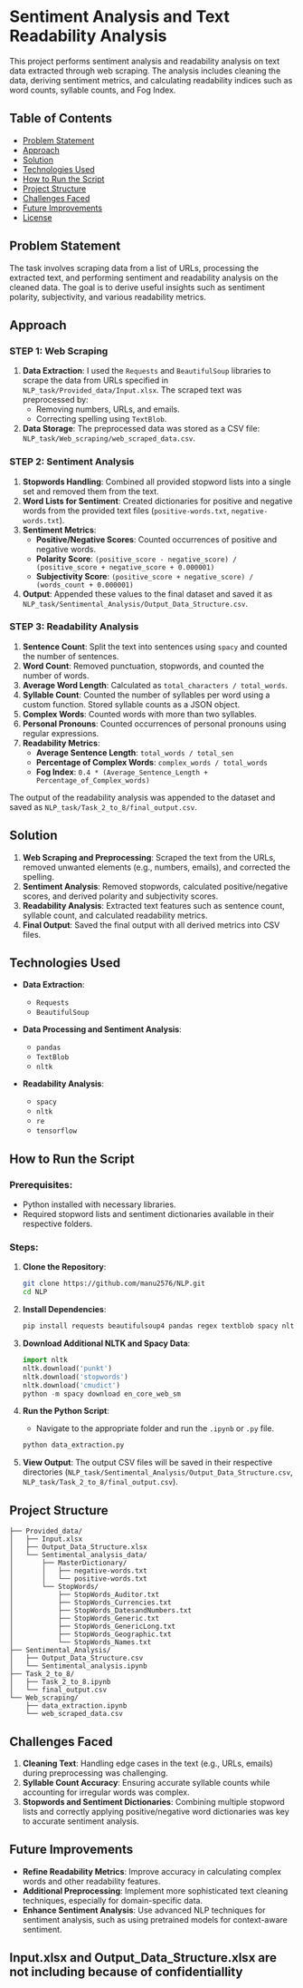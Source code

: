 # Sentiment Analysis and Text Readability Analysis

This project performs sentiment analysis and readability analysis on text data extracted through web scraping. The analysis includes cleaning the data, deriving sentiment metrics, and calculating readability indices such as word counts, syllable counts, and Fog Index.

## Table of Contents
- [Problem Statement](#problem-statement)
- [Approach](#approach)
- [Solution](#solution)
- [Technologies Used](#technologies-used)
- [How to Run the Script](#how-to-run-the-script)
- [Project Structure](#project-structure)
- [Challenges Faced](#challenges-faced)
- [Future Improvements](#future-improvements)
- [License](#license)

## Problem Statement

The task involves scraping data from a list of URLs, processing the extracted text, and performing sentiment and readability analysis on the cleaned data. The goal is to derive useful insights such as sentiment polarity, subjectivity, and various readability metrics.

## Approach

### STEP 1: **Web Scraping**
1. **Data Extraction**: I used the `Requests` and `BeautifulSoup` libraries to scrape the data from URLs specified in `NLP_task/Provided_data/Input.xlsx`. The scraped text was preprocessed by:
   - Removing numbers, URLs, and emails.
   - Correcting spelling using `TextBlob`.
2. **Data Storage**: The preprocessed data was stored as a CSV file: `NLP_task/Web_scraping/web_scraped_data.csv`.

### STEP 2: **Sentiment Analysis**
1. **Stopwords Handling**: Combined all provided stopword lists into a single set and removed them from the text.
2. **Word Lists for Sentiment**: Created dictionaries for positive and negative words from the provided text files (`positive-words.txt`, `negative-words.txt`).
3. **Sentiment Metrics**:
   - **Positive/Negative Scores**: Counted occurrences of positive and negative words.
   - **Polarity Score**: `(positive_score - negative_score) / (positive_score + negative_score + 0.000001)`
   - **Subjectivity Score**: `(positive_score + negative_score) / (words_count + 0.000001)`
4. **Output**: Appended these values to the final dataset and saved it as `NLP_task/Sentimental_Analysis/Output_Data_Structure.csv`.

### STEP 3: **Readability Analysis**
1. **Sentence Count**: Split the text into sentences using `spacy` and counted the number of sentences.
2. **Word Count**: Removed punctuation, stopwords, and counted the number of words.
3. **Average Word Length**: Calculated as `total_characters / total_words`.
4. **Syllable Count**: Counted the number of syllables per word using a custom function. Stored syllable counts as a JSON object.
5. **Complex Words**: Counted words with more than two syllables.
6. **Personal Pronouns**: Counted occurrences of personal pronouns using regular expressions.
7. **Readability Metrics**:
   - **Average Sentence Length**: `total_words / total_sen`
   - **Percentage of Complex Words**: `complex_words / total_words`
   - **Fog Index**: `0.4 * (Average_Sentence_Length + Percentage_of_Complex_words)`

The output of the readability analysis was appended to the dataset and saved as `NLP_task/Task_2_to_8/final_output.csv`.

## Solution

1. **Web Scraping and Preprocessing**: Scraped the text from the URLs, removed unwanted elements (e.g., numbers, emails), and corrected the spelling.
2. **Sentiment Analysis**: Removed stopwords, calculated positive/negative scores, and derived polarity and subjectivity scores.
3. **Readability Analysis**: Extracted text features such as sentence count, syllable count, and calculated readability metrics.
4. **Final Output**: Saved the final output with all derived metrics into CSV files.

## Technologies Used

- **Data Extraction**:
  - `Requests`
  - `BeautifulSoup`
  
- **Data Processing and Sentiment Analysis**:
  - `pandas`
  - `TextBlob`
  - `nltk`
  
- **Readability Analysis**:
  - `spacy`
  - `nltk`
  - `re`
  - `tensorflow`
  
## How to Run the Script

### Prerequisites:
- Python installed with necessary libraries.
- Required stopword lists and sentiment dictionaries available in their respective folders.

### Steps:
1. **Clone the Repository**:
   ```bash
   git clone https://github.com/manu2576/NLP.git
   cd NLP
   ```

2. **Install Dependencies**:
   ```bash
   pip install requests beautifulsoup4 pandas regex textblob spacy nltk tensorflow chardet
   ```
   
3. **Download Additional NLTK and Spacy Data**:
   ```python
   import nltk
   nltk.download('punkt')
   nltk.download('stopwords')
   nltk.download('cmudict')
   python -m spacy download en_core_web_sm
   ```

4. **Run the Python Script**:
   - Navigate to the appropriate folder and run the `.ipynb` or `.py` file.
   ```bash
   python data_extraction.py
   ```

5. **View Output**: The output CSV files will be saved in their respective directories (`NLP_task/Sentimental_Analysis/Output_Data_Structure.csv`, `NLP_task/Task_2_to_8/final_output.csv`).

## Project Structure

```
├── Provided_data/
│   ├── Input.xlsx
│   ├── Output_Data_Structure.xlsx
│   └── Sentimental_analysis_data/
│       ├── MasterDictionary/
│       │   ├── negative-words.txt
│       │   └── positive-words.txt
│       └── StopWords/
│           ├── StopWords_Auditor.txt
│           ├── StopWords_Currencies.txt
│           ├── StopWords_DatesandNumbers.txt
│           ├── StopWords_Generic.txt
│           ├── StopWords_GenericLong.txt
│           ├── StopWords_Geographic.txt
│           └── StopWords_Names.txt
├── Sentimental_Analysis/
│   ├── Output_Data_Structure.csv
│   └── Sentimental_analysis.ipynb
├── Task_2_to_8/
│   ├── Task_2_to_8.ipynb
│   └── final_output.csv
└── Web_scraping/
    ├── data_extraction.ipynb
    └── web_scraped_data.csv
```

## Challenges Faced

1. **Cleaning Text**: Handling edge cases in the text (e.g., URLs, emails) during preprocessing was challenging.
2. **Syllable Count Accuracy**: Ensuring accurate syllable counts while accounting for irregular words was complex.
3. **Stopwords and Sentiment Dictionaries**: Combining multiple stopword lists and correctly applying positive/negative word dictionaries was key to accurate sentiment analysis.

## Future Improvements

- **Refine Readability Metrics**: Improve accuracy in calculating complex words and other readability features.
- **Additional Preprocessing**: Implement more sophisticated text cleaning techniques, especially for domain-specific data.
- **Enhance Sentiment Analysis**: Use advanced NLP techniques for sentiment analysis, such as using pretrained models for context-aware sentiment.

## Input.xlsx and Output_Data_Structure.xlsx are not including because of confidentiallity 
